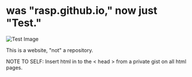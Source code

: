 # was "rasp.github.io," now just "Test."
![Test Image](https://i.vgy.me/0VYq7a.png)


This is a website, "not" a repository.

NOTE TO SELF: Insert html in to the < head > from a private gist on all html pages.
